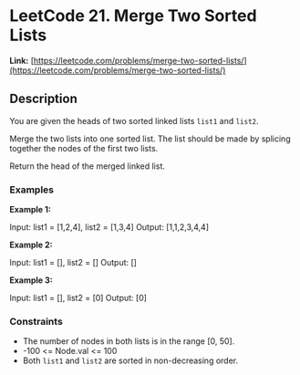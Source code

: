 # LeetCode 21. Merge Two Sorted Lists

**Link:** [https://leetcode.com/problems/merge-two-sorted-lists/](https://leetcode.com/problems/merge-two-sorted-lists/)

## Description

You are given the heads of two sorted linked lists `list1` and `list2`.

Merge the two lists into one sorted list. The list should be made by splicing together the nodes of the first two lists.

Return the head of the merged linked list.

### Examples

**Example 1:**

Input: list1 = [1,2,4], list2 = [1,3,4]
Output: [1,1,2,3,4,4]

**Example 2:**

Input: list1 = [], list2 = []
Output: []

**Example 3:**

Input: list1 = [], list2 = [0]
Output: [0]

### Constraints

- The number of nodes in both lists is in the range [0, 50].
- -100 <= Node.val <= 100
- Both `list1` and `list2` are sorted in non-decreasing order.
